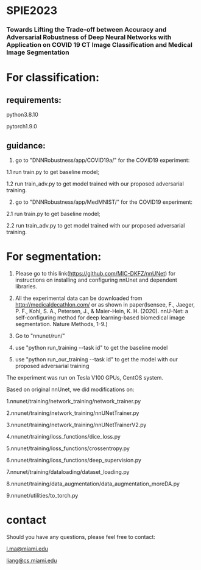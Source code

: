 # SPIE2023
### Towards Lifting the Trade-off between Accuracy and Adversarial Robustness of Deep Neural Networks with Application on COVID 19 CT Image Classification and Medical Image Segmentation 

# For classification:

## requirements:

python3.8.10

pytorch1.9.0


## guidance:

1. go to "DNNRobustness/app/COVID19a/" for the COVID19 experiment:

1.1 run train.py to get baseline model;

1.2 run train_adv.py to get model trained with our proposed adversarial training.

2. go to "DNNRobustness/app/MedMNIST/" for the COVID19 experiment:

2.1 run train.py to get baseline model;

2.2 run train_adv.py to get model trained with our proposed adversarial training.

# For segmentation:

1. Please go to this link(https://github.com/MIC-DKFZ/nnUNet) for instructions on installing and configuring nnUnet and dependent libraries.

2. All the experimental data can be downloaded from http://medicaldecathlon.com/ or as shown in paper(Isensee, F., Jaeger, P. F., Kohl, S. A., Petersen, J., & Maier-Hein, K. H. (2020). nnU-Net: a self-configuring method 
for deep learning-based biomedical image segmentation. Nature Methods, 1-9.)

3. Go to "nnunet/run/"

4. use "python run_training --task id" to get the baseline model

5. use "python run_our_training --task id" to get the model with our proposed adversarial training

The experiment was run on Tesla V100 GPUs, CentOS system.

Based on original nnUnet, we did modifications on:

1.nnunet/training/network_training/network_trainer.py

2.nnunet/training/network_training/nnUNetTrainer.py

3.nnunet/training/network_training/nnUNetTrainerV2.py

4.nnunet/training/loss_functions/dice_loss.py

5.nnunet/training/loss_functions/crossentropy.py

6.nnunet/training/loss_functions/deep_supervision.py

7.nnunet/training/dataloading/dataset_loading.py

8.nnunet/training/data_augmentation/data_augmentation_moreDA.py

9.nnunet/utilities/to_torch.py

# contact

Should you have any questions, please feel free to contact:

l.ma@miami.edu

liang@cs.miami.edu
